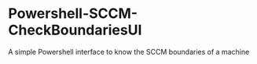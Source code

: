 # Powershell-SCCM-CheckBoundariesUI
A simple Powershell interface to know the SCCM boundaries of a machine

